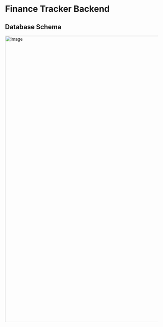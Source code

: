 # Finance Tracker Backend
## Database Schema
<img width="944" alt="image" src="https://github.com/BohdanStarunskyi/finance-tracker/assets/91286770/93227835-d024-42af-9474-78422cb8e9f0">

